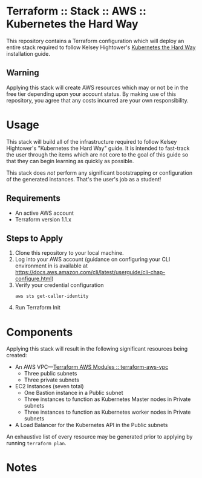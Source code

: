 # Terraform :: Stack :: AWS :: Kubernetes the Hard Way

This repository contains a Terraform configuration which will deploy an entire
stack required to follow Kelsey Hightower's [Kubernetes the Hard Way](https://github.com/kelseyhightower/kubernetes-the-hard-way)
installation guide.

## Warning
Applying this stack will create AWS resources which may or not be in the free
tier depending upon your account status. By making use of this repository, you
agree that any costs incurred are your own responsibility.


# Usage

This stack will build all of the infrastructure required to follow Kelsey
Hightower's "Kubernetes the Hard Way" guide. It is intended to fast-track the
user through the items which are not core to the goal of this guide so that
they can begin learning as quickly as possible.

This stack does _not_ perform any significant bootstrapping or configuration of
the generated instances. That's the user's job as a student!

## Requirements
* An active AWS account
* Terraform version 1.1.x

## Steps to Apply

1. Clone this repository to your local machine.
1. Log into your AWS account (guidance on configuring your CLI environment in is available at https://docs.aws.amazon.com/cli/latest/userguide/cli-chap-configure.html)
1. Verify your credential configuration
   ```
   aws sts get-caller-identity
   ```
1. Run Terraform Init

# Components

Applying this stack will result in the following significant resources being
created:

* An AWS VPC—[Terraform AWS Modules :: terraform-aws-vpc](https://github.com/terraform-aws-modules/terraform-aws-vpc)
    * Three public subnets
    * Three private subnets
* EC2 Instances (seven total)
    * One Bastion instance in a Public subnet
    * Three instances to function as Kubernetes Master nodes in Private subnets
    * Three instances to function as Kubernetes worker nodes in Private subnets
* A Load Balancer for the Kubernetes API in the Public subnets

An exhaustive list of every resource may be generated prior to applying by
running `terraform plan`.


# Notes
